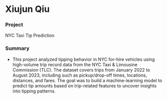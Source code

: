 # Xiujun Qiu

### Project
NYC Taxi Tip Prediction

### Summary
- This project analyzed tipping behavior in NYC for-hire vehicles using high-volume trip record data from the NYC Taxi & Limousine Commission (TLC). The dataset covers trips from January 2022 to August 2023, including such as pickup/drop-off times, locations, distances, and fares. The goal was to build a machine-learning model to predict tip amounts based on trip-related features to uncover insights into tipping patterns.
